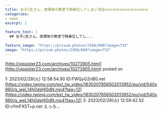 ```yaml
---
title: 女子○生さん、放課後の教室で騎乗位してしまい流出ｗｗｗｗｗｗｗｗｗｗｗｗ
categories:
- news
excerpt: |
  
feature_text: |
  ## 女子○生さん、放課後の教室で騎乗位してし...
  
feature_image: "https://picsum.photos/2560/600?image=733"
image: "https://picsum.photos/2560/600?image=733"
---
```


[http://vipsister23.com/archives/10273905.html](http://vipsister23.com/archives/10273905.html)
posted on 

<!--more-->

1: 2023/02/28(火) 12:58:54.90 ID:FWQyG2nB0.net [https://video.twimg.com/ext_tw_video/1630207856502013952/pu/vid/540x960/g_weL14h0dsHI0dN.mp4?tag=12](https://video.twimg.com/ext_tw_video/1630207856502013952/pu/vid/540x960/g_weL14h0dsHI0dN.mp4?tag=12) 3: 2023/02/28(火) 12:59:42.52 ID:vYmFX5T+p.net えっろ…
